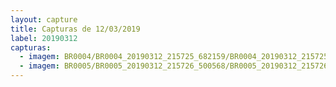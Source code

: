 ```yaml
---
layout: capture
title: Capturas de 12/03/2019
label: 20190312
capturas:
  - imagem: BR0004/BR0004_20190312_215725_682159/BR0004_20190312_215725_682159_stack_19_meteors.jpg
  - imagem: BR0005/BR0005_20190312_215726_500568/BR0005_20190312_215726_500568_stack_3_meteors.jpg
---
```

